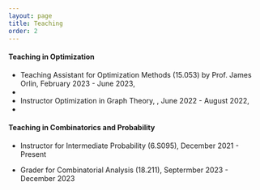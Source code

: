 ```yaml
---
layout: page
title: Teaching
order: 2
---
```



<h4>Teaching in Optimization</h4>

- Teaching Assistant for Optimization Methods (15.053) by Prof. James Orlin, February 2023 - June 2023, 
- 
- Instructor Optimization in Graph Theory, , June 2022 - August 2022, 
- 
<h4>Teaching in Combinatorics and Probability</h4>

- Instructor for Intermediate Probability (6.S095), December 2021 - Present

- Grader for Combinatorial Analysis (18.211), Septermber 2023 - December 2023


